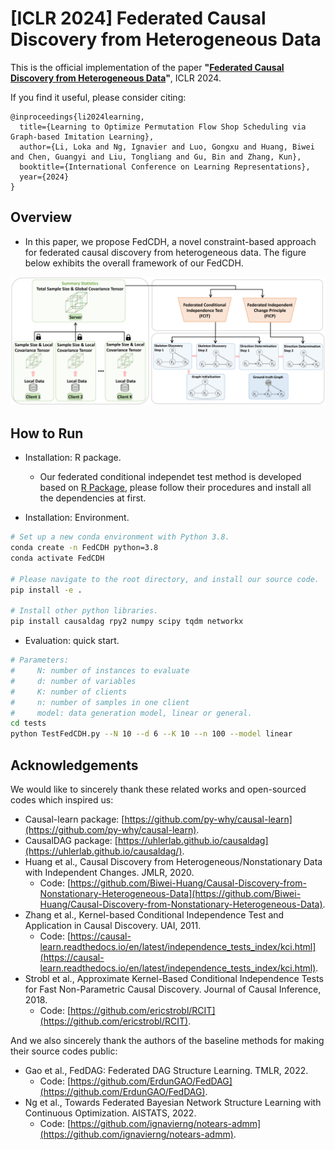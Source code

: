 # [ICLR 2024] Federated Causal Discovery from Heterogeneous Data

This is the official implementation of the paper **"[Federated Causal Discovery from Heterogeneous Data](https://openreview.net/forum?id=m7tJxajC3G)"**, ICLR 2024.


If you find it useful, please consider citing:
```
@inproceedings{li2024learning,
  title={Learning to Optimize Permutation Flow Shop Scheduling via Graph-based Imitation Learning},
  author={Li, Loka and Ng, Ignavier and Luo, Gongxu and Huang, Biwei and Chen, Guangyi and Liu, Tongliang and Gu, Bin and Zhang, Kun},
  booktitle={International Conference on Learning Representations},
  year={2024}
}
```


## Overview

- In this paper, we propose FedCDH, a novel constraint-based approach for federated causal discovery from heterogeneous data. The figure below exhibits the overall framework of our FedCDH. 

![FedCDH](FedCDH.jpg)




## How to Run

- Installation: R package.
  - Our federated conditional independet test method is developed based on [R Package](https://github.com/ericstrobl/RCIT), please follow their procedures and install all the dependencies at first. 

- Installation: Environment.
```sh
# Set up a new conda environment with Python 3.8.
conda create -n FedCDH python=3.8
conda activate FedCDH

# Please navigate to the root directory, and install our source code.
pip install -e . 

# Install other python libraries.
pip install causaldag rpy2 numpy scipy tqdm networkx 
```

- Evaluation: quick start.
```sh
# Parameters:
#     N: number of instances to evaluate
#     d: number of variables
#     K: number of clients
#     n: number of samples in one client
#     model: data generation model, linear or general.
cd tests
python TestFedCDH.py --N 10 --d 6 --K 10 --n 100 --model linear  
```



## Acknowledgements


We would like to sincerely thank these related works and open-sourced codes which inspired us:

- Causal-learn package: [https://github.com/py-why/causal-learn](https://github.com/py-why/causal-learn).
- CausalDAG package: [https://uhlerlab.github.io/causaldag](https://uhlerlab.github.io/causaldag/).
- Huang et al., Causal Discovery from Heterogeneous/Nonstationary Data with Independent Changes. JMLR, 2020.
  - Code:  [https://github.com/Biwei-Huang/Causal-Discovery-from-Nonstationary-Heterogeneous-Data](https://github.com/Biwei-Huang/Causal-Discovery-from-Nonstationary-Heterogeneous-Data).
- Zhang et al., Kernel-based Conditional Independence Test and Application in Causal Discovery. UAI, 2011.
  - Code:  [https://causal-learn.readthedocs.io/en/latest/independence_tests_index/kci.html](https://causal-learn.readthedocs.io/en/latest/independence_tests_index/kci.html). 
-  Strobl et al., Approximate Kernel-Based Conditional Independence Tests for Fast Non-Parametric Causal Discovery. Journal of Causal Inference, 2018.
    - Code: [https://github.com/ericstrobl/RCIT](https://github.com/ericstrobl/RCIT).

And we also sincerely thank the authors of the baseline methods for making their source codes public:

- Gao et al., FedDAG: Federated DAG Structure Learning. TMLR, 2022.
  - Code: [https://github.com/ErdunGAO/FedDAG](https://github.com/ErdunGAO/FedDAG).
- Ng et al., Towards Federated Bayesian Network Structure Learning with Continuous Optimization. AISTATS, 2022.
  - Code: [https://github.com/ignavierng/notears-admm](https://github.com/ignavierng/notears-admm).


